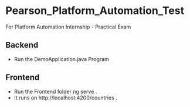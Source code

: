 # Pearson_Platform_Automation_Test
For Platform Automation Internship - Practical Exam

## Backend

* Run the DemoApplication.java Program

## Frontend 

* Run the Frontend folder ng serve .
* It runs on http://localhost:4200/countries .

